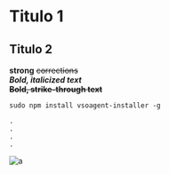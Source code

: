 # Titulo 1
## Titulo 2

**strong** 
~~corrections~~  
**_Bold, italicized text_**  
**~~Bold, strike-through text~~**


```
sudo npm install vsoagent-installer -g  
```

```
.
.
.
.
```


![a](https://www.youtube.com/watch?v=YOUTUBE_VIDEO_ID_HERE)
